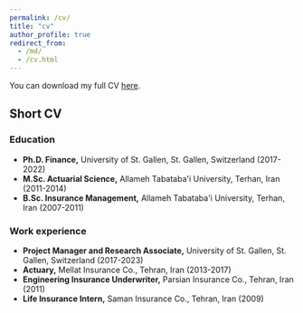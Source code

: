 ```yaml
---
permalink: /cv/
title: "cv"
author_profile: true
redirect_from: 
  - /md/
  - /cv.html
---
```



You can download my full CV [here](http://omidghavibazoo.github.io/files/CV-Ghavibazoo.pdf).
## Short CV ##  

### Education ###
* **Ph.D. Finance,** University of St. Gallen, St. Gallen, Switzerland (2017-2022)
* **M.Sc. Actuarial Science,** Allameh Tabataba'i University, Terhan, Iran (2011-2014)
* **B.Sc. Insurance Management,** Allameh Tabataba'i University, Terhan, Iran (2007-2011)

### Work experience ###
* **Project Manager and Research Associate,** University of St. Gallen, St. Gallen, Switzerland (2017-2023)
* **Actuary,** Mellat Insurance Co., Tehran, Iran (2013-2017)
* **Engineering Insurance Underwriter,** Parsian Insurance Co., Tehran, Iran (2011)
* **Life Insurance Intern,** Saman Insurance Co., Tehran, Iran (2009)
